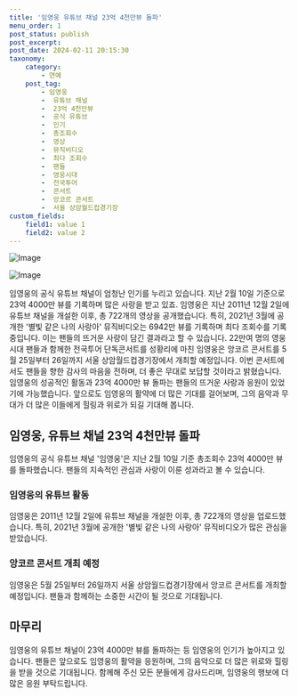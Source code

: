 ```yaml
---
title: '임영웅 유튜브 채널 23억 4천만뷰 돌파'
menu_order: 1
post_status: publish
post_excerpt: 
post_date: 2024-02-11 20:15:30
taxonomy:
    category:
        - 연예
    post_tag:
        - 임영웅
        -  유튜브 채널
        -  23억 4천만뷰
        -  공식 유튜브
        -  인기
        -  총조회수
        -  영상
        -  뮤직비디오
        -  최다 조회수
        -  팬들
        -  영웅시대
        -  전국투어
        -  콘서트
        -  앙코르 콘서트
        -  서울 상암월드컵경기장
custom_fields:
    field1: value 1
    field2: value 2
---
```


![Image](https://mimgnews.pstatic.net/image/108/2024/02/11/0003214210_001_20240211085004200.jpg?type=w540)

![Image](https://ssl.pstatic.net/mimgnews/image/108/2024/02/11/0003214210_002_20240211085004336.jpg?type=w540)

임영웅의 공식 유튜브 채널이 엄청난 인기를 누리고 있습니다. 지난 2월 10일 기준으로 23억 4000만 뷰를 기록하며 많은 사랑을 받고 있죠. 임영웅은 지난 2011년 12월 2일에 유튜브 채널을 개설한 이후, 총 722개의 영상을 공개했습니다. 특히, 2021년 3월에 공개한 '별빛 같은 나의 사랑아' 뮤직비디오는 6942만 뷰를 기록하며 최다 조회수를 기록 중입니다. 이는 팬들의 뜨거운 사랑이 담긴 결과라고 할 수 있습니다.
22만여 명의 영웅시대 팬들과 함께한 전국투어 단독콘서트를 성황리에 마친 임영웅은 앙코르 콘서트를 5월 25일부터 26일까지 서울 상암월드컵경기장에서 개최할 예정입니다. 이번 콘서트에서도 팬들을 향한 감사의 마음을 전하며, 더 좋은 무대로 보답할 것이라고 밝혔습니다.
임영웅의 성공적인 활동과 23억 4000만 뷰 돌파는 팬들의 뜨거운 사랑과 응원이 있었기에 가능했습니다. 앞으로도 임영웅의 활약에 더 많은 기대를 걸어보며, 그의 음악과 무대가 더 많은 이들에게 힐링과 위로가 되길 기대해 봅니다.
## 임영웅, 유튜브 채널 23억 4천만뷰 돌파
임영웅의 공식 유튜브 채널 '임영웅'은 지난 2월 10일 기준 총조회수 23억 4000만 뷰를 돌파했습니다. 팬들의 지속적인 관심과 사랑이 이룬 성과라고 볼 수 있습니다.
### 임영웅의 유튜브 활동
임영웅은 2011년 12월 2일에 유튜브 채널을 개설한 이후, 총 722개의 영상을 업로드했습니다. 특히, 2021년 3월에 공개한 '별빛 같은 나의 사랑아' 뮤직비디오가 많은 관심을 받았습니다.
### 앙코르 콘서트 개최 예정
임영웅은 5월 25일부터 26일까지 서울 상암월드컵경기장에서 앙코르 콘서트를 개최할 예정입니다. 팬들과 함께하는 소중한 시간이 될 것으로 기대됩니다.
## 마무리
임영웅의 유튜브 채널이 23억 4000만 뷰를 돌파하는 등 임영웅의 인기가 높아지고 있습니다. 팬들은 앞으로도 임영웅의 활약을 응원하며, 그의 음악으로 더 많은 위로와 힐링을 받을 것으로 기대됩니다. 함께해 주신 모든 분들에게 감사드리며, 임영웅의 행보에 더 많은 응원 부탁드립니다.
